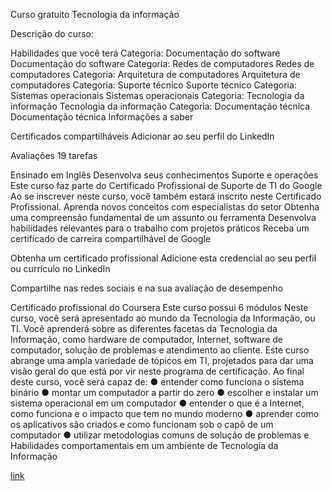 
Curso gratuito Tecnologia da informação


Descrição do curso:

Habilidades que você terá
Categoria: Documentação do software
Documentação do software
Categoria: Redes de computadores
Redes de computadores
Categoria: Arquitetura de computadores
Arquitetura de computadores
Categoria: Suporte técnico
Suporte técnico
Categoria: Sistemas operacionais
Sistemas operacionais
Categoria: Tecnologia da informação
Tecnologia da informação
Categoria: Documentação técnica
Documentação técnica
Informações a saber

Certificados compartilháveis
Adicionar ao seu perfil do LinkedIn

Avaliações
19 tarefas

Ensinado em Inglês
Desenvolva seus conhecimentos Suporte e operações
Este curso faz parte do Certificado Profissional de Suporte de TI do Google
Ao se inscrever neste curso, você também estará inscrito neste Certificado Profissional.
Aprenda novos conceitos com especialistas do setor
Obtenha uma compreensão fundamental de um assunto ou ferramenta
Desenvolva habilidades relevantes para o trabalho com projetos práticos
Receba um certificado de carreira compartilhável de Google

Obtenha um certificado profissional
Adicione esta credencial ao seu perfil ou currículo no LinkedIn

Compartilhe nas redes sociais e na sua avaliação de desempenho

Certificado profissional do Coursera
Este curso possui 6 módulos
Neste curso, você será apresentado ao mundo da Tecnologia da Informação, ou TI. Você aprenderá sobre as diferentes facetas da Tecnologia da Informação, como hardware de computador, Internet, software de computador, solução de problemas e atendimento ao cliente. Este curso abrange uma ampla variedade de tópicos em TI, projetados para dar uma visão geral do que está por vir neste programa de certificação. Ao final deste curso, você será capaz de: 
● entender como funciona o sistema binário ● montar um computador a partir do zero 
● escolher e instalar um sistema operacional em um computador 
● entender o que é a Internet, como funciona e o impacto que tem no mundo moderno 
● aprender como os aplicativos são criados e como funcionam sob o capô de um computador 
● utilizar metodologias comuns de solução de problemas e Habilidades comportamentais em um ambiente de Tecnologia da Informação


[link](https://www.coursera.org/learn/technical-support-fundamentals/paidmedia?specialization=google-it-support)
